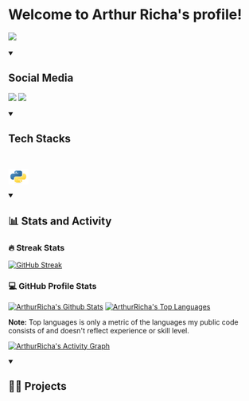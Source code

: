 <!--Tentar botar um png com a frase abaixo -->
# Welcome to Arthur Richa's profile!

<!-- Typing SVG by DenverCoder1 - https://github.com/DenverCoder1/readme-typing-svg -->
<p align="left">
  <img src="https://readme-typing-svg.demolab.com/?lines=Computer%20Science%20Student;Production%20Engineering%20Student;Always%20learning%20new%20things&font=Fira%20Code&center=true&width=440&height=45&color=f75c7e&vCenter=true&pause=1000&size=22" />
</p>

 <!-- Social Media -->
 <details open>
   <summary> <h2> Social Media</h2> </summary>
      <div>
        <p align="left">
          <a href = "mailto:contactarthurricha@gmail.com"><img src="https://img.shields.io/badge/-Gmail-%23333?style=for-the-badge&logo=gmail&logoColor=white" target="_blank"></a>
          <a href="https://www.linkedin.com/in/arthur-richa-gallardo-de-carvalho-baa438307/" target="_blank"><img src="https://img.shields.io/badge/-LinkedIn-%230077B5?style=for-the-badge&logo=linkedin&logoColor=white" target="_blank"></a> 
        </p>
      </div>
 </details>

<!-- Tech Stacks -->
<details open>
  <summary><h2> Tech Stacks </h2></summary>
    <div style="display: inline_block"><br>
      <p align="left">
        <img align="center" alt="Arthur-Python" height="30" width="40" src="https://raw.githubusercontent.com/devicons/devicon/master/icons/python/python-original.svg">
      </p>
    </div>
</details>

<!-- Github Stats -->
<details open>
  <summary><h2>📊 Stats and Activity</h2></summary>

   <h3>🔥 Streak Stats</h3>

  <!-- GitHub Readme Streak Stats - https://github.com/DenverCoder1/github-readme-streak-stats -->
  [![GitHub Streak](https://streak-stats.demolab.com?user=Arthur%20Richa&theme=radical&hide_border=true)](https://git.io/streak-stats)
 

  <h3>💻 GitHub Profile Stats</h3>

  <!-- https://github.com/anuraghazra/github-readme-stats -->
 <a href="https://github.com/anuraghazra/github-readme-stats"><img alt="ArthurRicha's Github Stats" src="https://denvercoder1-github-readme-stats.vercel.app/api/?username=ArthurRicha&show_icons=true&include_all_commits=true&count_private=true&theme=react&hide_border=true&bg_color=1F222E&title_color=F85D7F&icon_color=F8D866" height="192px"/></a>
  <a href="https://github.com/anuraghazra/github-readme-stats"><img alt="ArthurRicha's Top Languages" src="https://denvercoder1-github-readme-stats.vercel.app/api/top-langs/?username=ArthurRicha&langs_count=8&layout=compact&theme=react&hide_border=true&bg_color=1F222E&title_color=F85D7F&icon_color=F8D866&hide=Jupyter%20Notebook,Roff" height="192px"/></a>
  <br/>
  
  <b>Note:</b> Top languages is only a metric of the languages my public code consists of and doesn't reflect experience or skill level.

  <!-- https://github.com/ashutosh00710/github-readme-activity-graph -->

  <a href="https://github.com/ashutosh00710/github-readme-activity-graph"><img alt="ArthurRicha's Activity Graph" src="https://github-readme-activity-graph.vercel.app/graph/?username=ArthurRicha&bg_color=1F222E&color=F8D866&line=F85D7F&point=FFFFFF&hide_border=true" /></a>
</details>

<!-- Projects -->
<details open>
  <summary><h2>👨‍💻 Projects </h2></summary>

</details>

